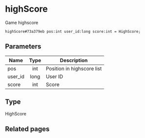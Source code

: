 # highScore
Game highscore

```
highScore#73a379eb pos:int user_id:long score:int = HighScore;
```

## Parameters
| Name | Type | Description |
| ---- | :----: | ----------- |
| pos | int | Position in highscore list |
| user_id | long | User ID |
| score | int | Score |


## Type
HighScore

## Related pages
